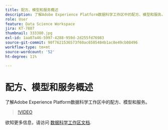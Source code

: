 ```yaml
---
title: 配方、模型和服务概述
description: 了解Adobe Experience Platform数据科学工作区中的配方、模型和服务。
role: User
feature: Data Science Workspace
jira: KT-7807
thumbnail: 333380.jpg
exl-id: 1aa07a46-5997-4288-959d-2d255fd76983
source-git-commit: 90f7621536573f60ac6585404b1ac0e49cb08496
workflow-type: tm+mt
source-wordcount: '52'
ht-degree: 11%

---
```


# 配方、模型和服务概述

了解Adobe Experience Platform数据科学工作区中的配方、模型和服务。

>[!VIDEO](https://video.tv.adobe.com/v/333380?quality=12&learn=on)

欲知更多信息，请访问 [数据科学工作区文档](https://experienceleague.adobe.com/docs/experience-platform/data-science-workspace/home.html?lang=zh-Hans).
